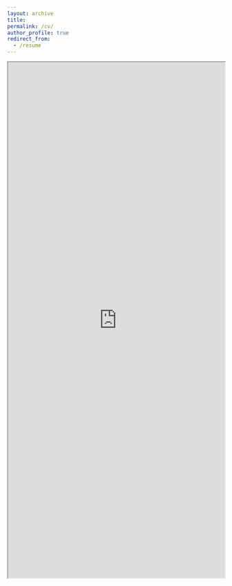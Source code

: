 ```yaml
---
layout: archive
title:
permalink: /cv/
author_profile: true
redirect_from:
  - /resume
---
```

<iframe src="https://github.com/maieryo/research/blob/CV/CV_RyoMaie.pdf" width="100%" height="1200"></iframe>


